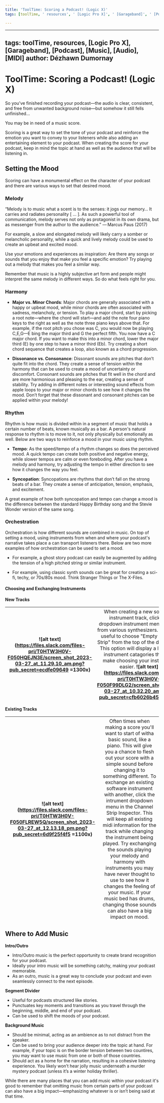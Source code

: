 ```yaml
---
title: 'ToolTime: Scoring a Podcast! (Logic X)'
tags: [toolTime, ' resources', ' [Logic Pro X]', ' [Garageband]', ' [Podcast]', ' [Music]', ' [Audio]', ' [MIDI]']

---
```


---
tags: toolTime, resources, [Logic Pro X], [Garageband], [Podcast], [Music], [Audio], [MIDI]
author: Dézhawn Dumornay
---
# ToolTime: Scoring a Podcast! (Logic X)

So you’ve finished recording your podcast—the audio is clear, consistent, and free from unwanted background noise—but somehow it still fells unfinished…

You may be in need of a music score.

Scoring is a great way to set the tone of your podcast and reinforce the emotion you want to convey to your listeners while also adding an entertaining element to your podcast. When creating the score for your podcast, keep in mind the topic at hand as well as the audience that will be listening in. 

## **Setting the Mood**

Scoring can have a monumental effect on the character of your podcast and there are various ways to set that desired mood.

### **Melody**

“Melody is to music what a scent is to the senses: it jogs our memory… It carries and radiates personality [ … ]. As such a powerful tool of communication, melody serves not only as protagonist in its own drama, but as messenger from the author to the audience.”
— Marcus Paus (2017)

For example, a slow and elongated melody will likely carry a somber or melancholic personality, while a quick and lively melody could be used to create an upbeat and excited mood.

Use your emotions and experiences as inspiration: Are there any songs or sounds that you enjoy that make you feel a specific emotion? Try playing out a melody that makes you feel a similar way.

Remember that music is a highly subjective art form and people might interpret the same melody in different ways. So do what feels right for you.

### **Harmony**

- **Major vs. Minor Chords**: Major chords are generally associated with a happy or upbeat mood, while minor chords are often associated with sadness, melancholy, or tension. To play a major chord, start by picking a root note—where the chord will start—and add the note four piano keys to the right as well as the note three piano keys above that. For example, if the root pitch you chose was C, you would now be playing C,E,G—E bing the major third and G the perfect fifth. You now have a C major chord. If you want to make this into a minor chord, lower the major third (E) by one step to have a minor third (Eb). Try creating a short chord sequence that creates a loop, also known as a chord progression.

- **Dissonance vs. Consonance**: Dissonant sounds are pitches that don’t quite fit into the chord. They create a sense of tension within the harmony that can be used to create a mood of uncertainty or discomfort. Consonant sounds are pitches that fit well in the chord and are more harmonious and pleasing to the ear, creating a sense of stability. Try adding in different notes or interesting sound effects from apple loops to your major or minor chords to see how it changes the mood. Don’t forget that these dissonant and consonant pitches can be applied within your melody!

### **Rhythm**

Rhythm is how music is divided within in a segment of music that holds a certain number of beats, known musically as a bar. A person's natural response to rhythm is to move to it, not only physically but emotionally as well. Below are two ways to reinforce a mood in your music using rhythm.

- **Tempo**: As the speed/tempo of a rhythm changes so does the perceived mood. A quick tempo can create both positive and negative energy, while slower tempos are calm or even foreboding. After you have a melody and harmony, try adjusting the tempo in either direction to see how it changes the way you feel.

- **Syncopation**: Syncopations are rhythms that don’t fall on the strong beats of a bar. They create a sense of anticipation, tension, emphasis, and excitement.

A great example of how both syncopation and tempo can change a mood is the difference between the standard Happy Birthday song and the Stevie Wonder version of the same song.

### **Orchestration**

Orchestration is how different sounds are combined in music. On top of setting a mood, using instruments from when and where your podcast's narrative takes place a can transport listeners there. Below are two more examples of how orchestration can be used to set a mood.

- For example, a ghost story podcast can easily be augmented by adding the tension of a high pitched string or similar instrument.

- For example, using classic synth sounds can be great for creating a sci-fi, techy, or 70s/80s mood. Think Stranger Things or The X-Files.

#### **Choosing and Exchanging Instruments**

**New Tracks**

| ![alt text](https://files.slack.com/files-pri/T0HTW3H0V-F050HQEJN3E/screen_shot_2023-03-27_at_11.29.10_am.png?pub_secret=ecdfe09649 =1300x) |<span style="font-weight:normal">When creating a new software instrument track, click the dropdown instrument menu to pick from various synthesizers. It may be useful to choose "Empty channel Strip" from the top of the dropdown. This option will display a library of instrument catagories that can make choosing your instrument easier.</span>  ![alt text](https://files.slack.com/files-pri/T0HTW3H0V-F050F99DLG2/screen_shot_2023-03-27_at_10.32.20_am.png?pub_secret=cfb6026b45 =700x )  | 
| -------- | -------- | 

**Existing Tracks**

| ![alt text](https://files.slack.com/files-pri/T0HTW3H0V-F050FLREW5Q/screen_shot_2023-03-27_at_12.13.18_pm.png?pub_secret=6d9f25f4f5 =1100x) |<span style="font-weight:normal">Often times when making a score you'll want to start of witha basic sound, like a piano. This will give you a chance to flesh out your score with a simple sound before changing it to something different. To exchange an existing software instrument with another, click the intrument dropdown menu in the Channel Strip Inspector. This will keep all existing midi information for the track while changing the instrument being played. Try exchanging the sounds playing your melody and harmony with instruments you may have never thought to use to see how it changes the feeling of your music. If your music bed has drums, changing those sounds can also have a big impact on mood.</span> |
| -------- | -------- |

## **Where to Add Music**

**Intro/Outro**

- Intro/Outro music is the perfect opportunity to create brand recognition for your podcast.
- Ideally your intro music will be something catchy, making your podcast memorable.
- As an outro, music is a great way to conclude your podcast and even seamlessly connect to the next episode.

**Segment Divider**

- Useful for podcasts structured like stories.
- Punctuates key moments and transitions as you travel through the beginning, middle, and end of your podcast.
- Can be used to shift the moods of your podcast.

**Background Music**

- Should be minimal, acting as an ambience as to not distract from the speaker.
- Can be used to bring your audience deeper into the topic at hand. For example, if your topic is on the border tension between two countires, you may want to use music from one or both of those countries.
- Should act as a home for the narration, resulting in a cohesive listening experience. You likely won’t hear jolly music underneath a murder mystery podcast (unless it’s a winter holiday thriller).

While there are many places that you can add music within your podcast it's good to remember that omitting music from certain parts of your podcast can also have a big impact—emphasizing whatever is or isn’t being said at that time.